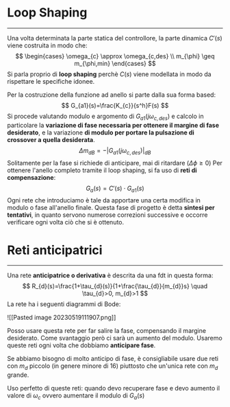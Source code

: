 # Loop Shaping
---
Una volta determinata la parte statica del controllore, la parte dinamica $C'(s)$ viene costruita in modo che:
$$
\begin{cases}
\omega_{c} \approx \omega_{c,des} \\
m_{\phi} \geq m_{\phi,min}
\end{cases}
$$
Si parla proprio di **loop shaping** perchè $C(s)$ viene modellata in modo da rispettare le specifiche idonee.

Per la costruzione della funzione ad anello si parte dalla sua forma based:
$$
G_{a1}(s)=\frac{K_{c}}{s^h}F(s)
$$
Si procede valutando modulo e argomento di $G_{a1}(j\omega_{c,des})$ e calcolo in particolare la **variazione di fase necessaria per ottenere il margine di fase desiderato**, e la variazione **di modulo per portare la pulsazione di crossover a quella desiderata**.
$$
\Delta m_{dB}=-|G_{a1}(j\omega_{c,des})|_{dB}
$$
Solitamente per la fase si richiede di anticipare, mai di ritardare ($\Delta \phi\geq 0$)
Per ottenere l'anello completo tramite il loop shaping, si fa uso di **reti di compensazione**:
$$
G_{a}(s)=C'(s) \cdot G_{a1}(s)
$$
Ogni rete che introduciamo è tale da apportare una certa modifica in modulo o fase all'anello finale.
Questa fase di progetto è detta **sintesi per tentativi**, in quanto servono numerose correzioni successive e occorre verificare ogni volta ciò che si è ottenuto.


# Reti anticipatrici
---
Una rete **anticipatrice o derivativa** è descrita da una fdt in questa forma:
$$
R_{d}(s)=\frac{1+\tau_{d}(s)}{1+\frac{\tau_{d}}{m_{d}}s} \quad \tau_{d}>0, m_{d}>1
$$
La rete ha i seguenti diagrammi di Bode:

![[Pasted image 20230519111907.png]]

Posso usare questa rete per far salire la fase, compensando il margine desiderato. Come svantaggio però ci sarà un aumento del modulo.
Usaremo queste reti ogni volta che dobbiamo **anticipare fase**.

Se abbiamo bisogno di molto anticipo di fase, è consigliabile usare due reti con $m_{d}$ piccolo (in genere minore di 16) piuttosto che un'unica rete con $m_{d}$ grande.

Uso perfetto di queste reti: quando devo recuperare fase e devo aumento il valore di $\omega_{c}$ ovvero aumentare il modulo di $G_{a}(s)$